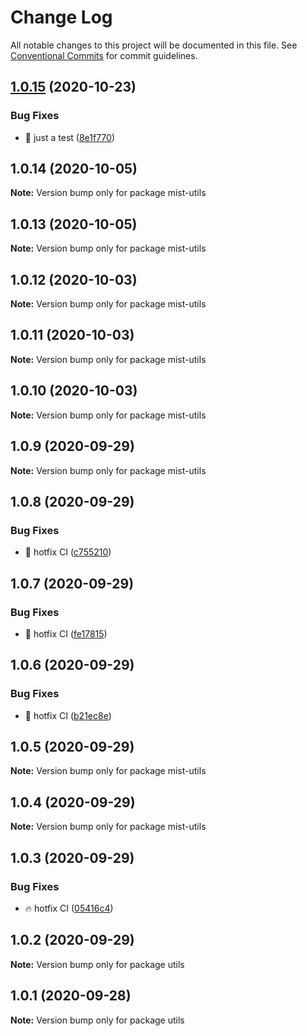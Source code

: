 # Change Log

All notable changes to this project will be documented in this file.
See [Conventional Commits](https://conventionalcommits.org) for commit guidelines.

## [1.0.15](https://github.com/FranciscoFornell/MIST/compare/mist-utils@1.0.14...mist-utils@1.0.15) (2020-10-23)


### Bug Fixes

* :bug: just a test ([8e1f770](https://github.com/FranciscoFornell/MIST/commit/8e1f77051ac26f3b6ad0f44128040e5499999a82))





## 1.0.14 (2020-10-05)

**Note:** Version bump only for package mist-utils





## 1.0.13 (2020-10-05)

**Note:** Version bump only for package mist-utils





## 1.0.12 (2020-10-03)

**Note:** Version bump only for package mist-utils





## 1.0.11 (2020-10-03)

**Note:** Version bump only for package mist-utils





## 1.0.10 (2020-10-03)

**Note:** Version bump only for package mist-utils





## 1.0.9 (2020-09-29)

**Note:** Version bump only for package mist-utils





## 1.0.8 (2020-09-29)


### Bug Fixes

* :construction_worker: hotfix CI ([c755210](https://github.com/FranciscoFornell/MIST/commit/c755210937214a346f525541e2bf82a9afdd87ec))





## 1.0.7 (2020-09-29)


### Bug Fixes

* :construction_worker: hotfix CI ([fe17815](https://github.com/FranciscoFornell/MIST/commit/fe17815be02f1294682adb614fcd066dadc1bcc1))





## 1.0.6 (2020-09-29)


### Bug Fixes

* :construction_worker: hotfix CI ([b21ec8e](https://github.com/FranciscoFornell/MIST/commit/b21ec8ee2fb549a6cfc75cbbabf51544621b9747))





## 1.0.5 (2020-09-29)

**Note:** Version bump only for package mist-utils





## 1.0.4 (2020-09-29)

**Note:** Version bump only for package mist-utils





## 1.0.3 (2020-09-29)


### Bug Fixes

* :fire: hotfix CI ([05416c4](https://github.com/FranciscoFornell/MIST/commit/05416c40b7c008f3ce52f5184ee76f67c7f85973))





## 1.0.2 (2020-09-29)

**Note:** Version bump only for package utils

## 1.0.1 (2020-09-28)

**Note:** Version bump only for package utils
